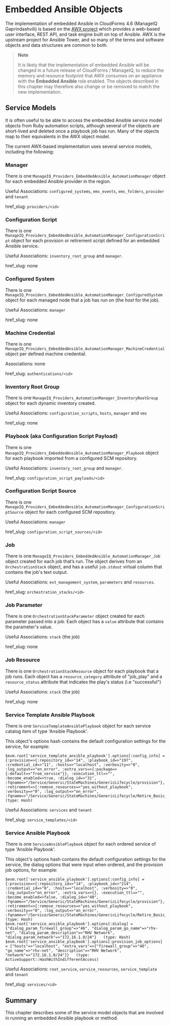 # Embedded Ansible Objects

The implementation of embedded Ansible in CloudForms 4.6 (ManageIQ Gaprindashvili) is based on the [AWX project](https://github.com/ansible/awx) which provides a web-based user interface, REST API, and task engine built on top of Ansible. AWX is the upstream project for Ansible Tower, and so many of the terms and software objects and data structures are common to both.

> **Note**
> 
> It is likely that the implementation of embedded Ansible will be changed in a future release of CloudForms / ManageIQ, to reduce the memory and resource footprint that AWX consumes on an appliance with the **Embedded Ansible** role enabled. The objects described in this chapter may therefore also change or be removed to match the new implementation.

## Service Models

It is often useful to be able to access the embedded Ansible service model objects from Ruby automation scripts, although several of the objects are short-lived and deleted once a playbook job has run. Many of the objects map to their equivalents in the AWX object model.

The current AWX-based implementation uses several service models, including the following:


### Manager

There is one `ManageIQ_Providers_EmbeddedAnsible_AutomationManager` object for each embedded Ansible provider in the region.

Useful Associations: `configured_systems`, `ems_events`, `ems_folders`, `provider` and `tenant`

href_slug: `providers/<id>`

### Configuration Script

There is one `ManageIQ_Providers_EmbeddedAnsible_AutomationManager_ConfigurationScript` object for each provision or retirement script defined for an embedded Ansible service.

Useful Associations: `inventory_root_group` and `manager`.

href_slug: none

### Configured System

There is one `ManageIQ_Providers_EmbeddedAnsible_AutomationManager_ConfiguredSystem` object for each managed node that a job has run on (the _host_ for the job).

Useful Associations: `manager`

href_slug: none

### Machine Credential

There is one `ManageIQ_Providers_EmbeddedAnsible_AutomationManager_MachineCredential` object per defined machine credential.

Associations: none

href_slug: `authentications/<id>`

### Inventory Root Group

There is one `ManageIQ_Providers_AutomationManager_InventoryRootGroup` object for each dynamic inventory created.

Useful Associations: `configuration_scripts`, `hosts`, `manager` and `vms`

href_slug: none

### Playbook (aka Configuration Script Payload)

There is one `ManageIQ_Providers_EmbeddedAnsible_AutomationManager_Playbook` object for each playbook imported from a configured SCM repository.

Useful Associations: `inventory_root_group` and `manager`.

href_slug: `configuration_script_payloads/<id>`

### Configuration Script Source

There is one `ManageIQ_Providers_EmbeddedAnsible_AutomationManager_ConfigurationScriptSource` object for each configured SCM repository.

Useful Associations: `manager`

href_slug: `configuration_script_sources/<id>`

### Job

There is one `ManageIQ_Providers_EmbeddedAnsible_AutomationManager_Job` object created for each job that’s run. The object derives from an `OrchestrationStack` object, and has a useful `job.stdout` virtual column that contains the job's text output.

Useful Associations: `ext_management_system`, `parameters` and `resources`.

href_slug: `orchestration_stacks/<id>`

### Job Parameter

There is one `OrchestrationStackParameter` object created for each parameter passed into a job. Each object has a `value` attribute that contains the parameter's value.

Useful Associations: `stack` (the job)

href_slug: none

### Job Resource

There is one `OrchestrationStackResource` object for each playbook that a job runs. Each object has a `resource_category` attribute of "job_play" and a `resource_status` attribute that indicates the play's status (i.e "successful")

Useful Associations: `stack` (the job)

href_slug: none

### Service Template Ansible Playbook

There is one `ServiceTemplateAnsiblePlaybook` object for each service catalog item of type 'Ansible Playbook'.

This object's options hash contains the default configuration settings for the service, for example:

```
$evm.root['service_template_ansible_playbook'].options[:config_info] = {:provision=>{:repository_id=>"14", :playbook_id=>"197", :credential_id=>"11", :hosts=>"localhost", :verbosity=>"0", :log_output=>"on_error", :extra_vars=>{:package=>{:default=>"from_service"}}, :execution_ttl=>"", :become_enabled=>true, :dialog_id=>"31", :fqname=>"/Service/Generic/StateMachines/GenericLifecycle/provision"}, :retirement=>{:remove_resources=>"yes_without_playbook", :verbosity=>"0", :log_output=>"on_error", :fqname=>"/Service/Generic/StateMachines/GenericLifecycle/Retire_Basic_Resource"}}   (type: Hash)
```
Useful Associations: `services` and `tenant`

href_slug: `service_templates/<id>`


### Service Ansible Playbook

There is one `ServiceAnsiblePlaybook` object for each ordered service of type 'Ansible Playbook'.

This object's options hash contains the default configuration settings for the service, the dialog options that were input when ordered, and the provision job options, for example:

```
$evm.root['service_ansible_playbook'].options[:config_info] = {:provision=>{:repository_id=>"14", :playbook_id=>"214", :credential_id=>"8", :hosts=>"localhost", :verbosity=>"0", :log_output=>"on_error", :extra_vars=>{}, :execution_ttl=>"", :become_enabled=>false, :dialog_id=>"40", :fqname=>"/Service/Generic/StateMachines/GenericLifecycle/provision"}, :retirement=>{:remove_resources=>"yes_without_playbook", :verbosity=>"0", :log_output=>"on_error", :fqname=>"/Service/Generic/StateMachines/GenericLifecycle/Retire_Basic_Resource"}}   (type: Hash)
$evm.root['service_ansible_playbook'].options[:dialog] = {"dialog_param_firewall_group"=>"46", "dialog_param_go_name"=>"rhv-net", "dialog_param_description"=>"RHV Network", "dialog_param_network"=>"172.16.1.0/24"}   (type: Hash)
$evm.root['service_ansible_playbook'].options[:provision_job_options] = {"hosts"=>"localhost", "extra_vars"=>{"firewall_group"=>"46", "go_name"=>"rhv-net", "description"=>"RHV Network", "network"=>"172.16.1.0/24"}}   (type: ActiveSupport::HashWithIndifferentAccess)
```

Useful Associations: `root_service`, `service_resources`, `service_template` and `tenant`

href_slug: `services/<id>`

## Summary

This chapter describes some of the service model objects that are involved in running an embedded Ansible playbook or method.





